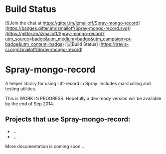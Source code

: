 # Build Status

[![Join the chat at https://gitter.im/izmailoff/Spray-mongo-record](https://badges.gitter.im/izmailoff/Spray-mongo-record.svg)](https://gitter.im/izmailoff/Spray-mongo-record?utm_source=badge&utm_medium=badge&utm_campaign=pr-badge&utm_content=badge)
[![Build Status](https://travis-ci.org/izmailoff/Spray-mongo-record.png?branch=master)]
(https://travis-ci.org/izmailoff/Spray-mongo-record)

# Spray-mongo-record
A helper library for using Lift-record in Spray. Includes marshalling and testing utilities.

This is WORK IN PROGRESS. Hopefully a dev ready version will be available by the end of Sep 2014.

## Projects that use Spray-mongo-record:
  * ...
  * ...

More documentation is coming soon...
